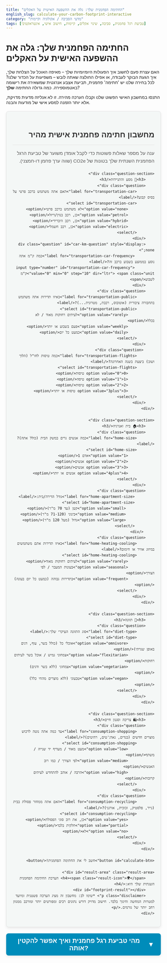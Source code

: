 ```yaml
---
title: "החתימה הפחמנית שלך: גלה את ההשפעה האישית על האקלים"
english_slug: calculate-your-carbon-footprint-interactive
category: "מדעי הסביבה / אקולוגיה וקיימות"
tags: [טביעת רגל פחמנית, סביבה, שינוי אקלים, קיימות, חישוב אישי, אינטראקטיבי]
---
```

# החתימה הפחמנית שלך: גלה את ההשפעה האישית על האקלים

האם עצרת פעם לחשוב איך הפעולות היומיומיות שלך – מאיפה האוכל על הצלחת שלך, איך הגעת הבוקר לעבודה, או אפילו החולצה שאתה לובש – משפיעות על הכדור שלנו? לכל בחירה שלנו יש 'חתימה' פחמנית, תביעת אצבע אנרגטית שמשאירה את רישומה באטמוספירה. כמה גדולה החתימה **שלך**?

התנסו במחשבון האישי הפשוט שלנו וקבלו הערכה מהירה. זו לא אנליזה מדעית מדויקת, אלא יותר הזמנה למסע אישי של מודעות והבנה.

<div class="carbon-footprint-calculator">
    <h2>מחשבון חתימה פחמנית אישית מהיר</h2>
    <p class="intro-text">ענה על מספר שאלות פשוטות כדי לקבל אומדן משוער של טביעת הרגל הפחמנית השנתית שלך בטונות של CO2e (שווה ערך פחמן דו-חמצני).</p>

    <div class="question-section">
        <h3>🚗 מסע והתניידות</h3>
        <div class="question">
            <label for="transportation-car">האם אתה משתמש ברכב פרטי על בסיס קבוע?</label>
            <select id="transportation-car">
                <option value="none">לא משתמש ברכב פרטי</option>
                <option value="petrol">כן, רכב בנזין/דיזל</option>
                <option value="hybrid">כן, רכב היברידי</option>
                <option value="electric">כן, רכב חשמלי</option>
            </select>
        </div>
        <div class="question" id="car-km-question" style="display: none;">
             <label for="transportation-car-frequency">כמה ק"מ אתה נוסע בממוצע בשבוע ברכב זה?</label>
             <input type="number" id="transportation-car-frequency" value="0" min="0" step="10" dir="ltr"> <span class="unit">ק"מ לשבוע</span>
        </div>
        <div class="question">
            <label for="transportation-public">באיזו תדירות אתה משתמש בתחבורה ציבורית (אוטובוס, רכבת, מטרונית...)?</label>
            <select id="transportation-public">
                <option value="rarely">לעיתים רחוקות מאוד / לא בכלל</option>
                <option value="weekly">פעם בשבוע או יותר</option>
                <option value="daily">כמעט כל יום</option>
            </select>
        </div>
         <div class="question">
            <label for="transportation-flights">כמה טיסות לחו"ל (הלוך ושוב) ביצעת בשנה האחרונה?</label>
            <select id="transportation-flights">
                <option value="0">0 טיסות</option>
                <option value="1">1 טיסה</option>
                <option value="2">2 טיסות</option>
                <option value="3plus">3 טיסות או יותר</option>
            </select>
        </div>
    </div>

    <div class="question-section">
        <h3>🏠 בית ואנרגיה</h3>
        <div class="question">
            <label for="home-size">כמה אנשים גרים במשק הבית (כולל אתה)?</label>
            <select id="home-size">
                <option value="1">אדם 1</option>
                <option value="2">2 אנשים</option>
                <option value="3">3 אנשים</option>
                <option value="4plus">4 אנשים או יותר</option>
            </select>
        </div>
        <div class="question">
             <label for="home-apartment-size">גודל הדירה/בית:</label>
             <select id="home-apartment-size">
                 <option value="small">קטן (עד 70 מ"ר)</option>
                 <option value="medium">בינוני (71-120 מ"ר)</option>
                 <option value="large">גדול (מעל 120 מ"ר)</option>
             </select>
         </div>
        <div class="question">
            <label for="home-heating-cooling">באיזו תדירות אתם משתמשים במיזוג אוויר או חימום?</label>
            <select id="home-heating-cooling">
                <option value="rarely">לעיתים רחוקות מאוד</option>
                <option value="seasonal">בעונות המעבר / לפי הצורך</option>
                <option value="frequent">בתדירות גבוהה (כמעט כל יום בעונה)</option>
            </select>
        </div>
    </div>

    <div class="question-section">
        <h3>🍔 תזונה</h3>
        <div class="question">
            <label for="diet-type">סוג התזונה העיקרי שלך:</label>
            <select id="diet-type">
                <option value="omnivore">אוכלי כל (כולל בשר, עוף, דגים באופן שגרתי)</option>
                <option value="flexitarian">צמחוני גמיש / אוכל בשר לעיתים רחוקות</option>
                <option value="vegetarian">צמחוני (ללא בשר ודגים)</option>
                <option value="vegan">טבעוני (ללא מוצרים מהחי כלל)</option>
            </select>
        </div>
    </div>

    <div class="question-section">
        <h3>🛍️ צריכה וסגנון חיים</h3>
        <div class="question">
            <label for="consumption-shopping">עד כמה אתה נוטה לרכוש מוצרים חדשים (בגדים, גאדג'טים, רהיטים)?</label>
            <select id="consumption-shopping">
                <option value="low">מעט מאוד / מעדיף יד שנייה / משתף</option>
                <option value="medium">לפי הצורך / כמו רוב האנשים</option>
                <option value="high">הרבה / אוהב להתחדש לעיתים קרובות</option>
            </select>
        </div>
        <div class="question">
            <label for="consumption-recycling">האם אתה ממחזר פסולת בבית (נייר, פלסטיק, זכוכית, אורגני)?</label>
            <select id="consumption-recycling">
                <option value="yes">כן, את רוב סוגי הפסולת</option>
                <option value="partial">חלקית בלבד</option>
                <option value="no">לא</option>
            </select>
        </div>
    </div>

    <button id="calculate-btn">חשב לי את החתימה הפחמנית!</button>

    <div id="result-area" class="result-area">
        <h4><span class="result-icon">🌍</span> הערכת החתימה הפחמנית השנתית שלך היא:</h4>
        <div id="footprint-result"></div>
        <p class="disclaimer"> *שימו לב: מחשבון זה מציג הערכה פשטנית ומיועד למטרות המחשה וחינוך בלבד. חישוב מדויק דורש נתונים רבים ומפורטים יותר ומורכב ממגוון רחב יותר של גורמים.</p>
    </div>
</div>

<button id="show-explanation-btn" class="explanation-toggle-btn">מהי טביעת רגל פחמנית ואיך אפשר להקטין אותה? <span class="arrow">▼</span></button>

<div id="explanation-section" class="explanation-section">
    <h2>מהי טביעת רגל פחמנית (או חתימה פחמנית)?</h2>
    <p>טביעת רגל פחמנית היא למעשה סך כל פליטות גזי החממה הנפלטות לאטמוספירה כתוצאה מפעילות מסוימת - של אדם, ארגון, מוצר או אירוע. היא נמדדת בדרך כלל בטונות של שווה ערך פחמן דו-חמצני (CO2e - Carbon Dioxide Equivalent). מדד זה כולל לא רק פליטות של CO2 כתוצאה משריפת דלקים פוסיליים, אלא גם גזי חממה נוספים כמו מתאן (CH4) ותחמוצת חנקן (N2O). כל גז מקבל "משקל" יחסי בהתאם לפוטנציאל ההתחממות הגלובלי שלו בהשוואה ל-CO2 לאורך זמן.</p>

    <h2>למה חשוב לחשב אותה?</h2>
    <p>חישוב טביעת הרגל הפחמנית, בין אם היא אישית או גלובלית, הוא כלי קריטי להבנת ההשפעה שלנו על משבר האקלים. גזי החממה הללו, כשהם מצטברים באטמוספירה, לוכדים חום וגורמים להתחממות כדור הארץ - תופעה שמובילה לשינויים אקלימיים קיצוניים: גלי חום, בצורות, שיטפונות, עליית מפלס פני הים, שינויים דרמטיים במערכות אקולוגיות ועוד. הבנה כמותית של הפליטות מאפשרת:</p>
        <ul>
            <li>העלאת מודעות אישית לאופן שבו אורח החיים שלנו משפיע על הסביבה.</li>
            <li>הצבת יעדי הפחתה ברמה האישית, העסקית והלאומית.</li>
            <li>מעקב אחר התקדמות ביעדים אלו והשוואה בינלאומית.</li>
            <li>קבלת החלטות מושכלות יותר לגבי צריכה, השקעות, פיתוח טכנולוגי ומדיניות ממשלתית.</li>
        </ul>


    <h2>מרכיבים עיקריים בטביעת הרגל האישית</h2>
    <p>טביעת הרגל הפחמנית של אדם ממוצע מורכבת מכמה תחומים מרכזיים המשקפים את אורח החיים והצריכה:</p>
        <ul>
            <li>**תחבורה:** שימוש ברכב פרטי (סוג הדלק, מרחק), תחבורה ציבורית, וכמובן - טיסות. טיסות, במיוחד ארוכות, מהוות לרוב מרכיב דומיננטי בטביעת הרגל.</li>
            <li>**בית ואנרגיה:** צריכת חשמל ואנרגיה לחימום/קירור, תאורה, ושימוש במכשירים. תלוי בגודל הבית, יעילות הבידוד, מספר הדיירים ומקור האנרגיה (דלקים פוסיליים מול אנרגיות מתחדשות).</li>
            <li>**תזונה:** ייצור המזון שאנו צורכים. גידול בקר, למשל, מייצר פליטות מתאן משמעותיות. תזונה המבוססת יותר על צומח לרוב בעלת חתימה פחמנית נמוכה יותר.</li>
            <li>**צריכה ופסולת:** מחזור החיים של המוצרים שאנו קונים - החל מהייצור, דרך האריזה והשינוע, ועד לסוף חייהם (השלכה או מיחזור). צריכה מוגברת של מוצרים חדשים, במיוחד "מהירים" או מיובאים מרחוק, מגדילה את טביעת הרגל. מיחזור מסייע חלקית בהפחתה.</li>
        </ul>

    <h2>הערכת טביעת רגל פחמנית - האתגרים והמחשבון הפשטני שלנו</h2>
    <p>חישוב מדויק ואמין של טביעת רגל פחמנית אישית הוא משימה מורכבת ביותר הדורשת נתונים מפורטים ומדויקים להפליא על כל היבטי החיים (קילומטרז' שנתי מדויק בכל סוג רכב, חשבונות חשמל ומים מפורטים, פירוט קניות מזון ומוצרים, הרגלי נסיעות ספציפיים ועוד). מחשבונים אישיים מקוונים, כמו זה שראיתם כאן, מסתמכים על הנחות רחבות והערכות גסות המבוססות על ממוצעים וטווחי השפעה. לכן, התוצאה שתקבלו היא אינדיקציה בלבד, כלי פשוט ליצירת מודעות ראשונית, ולא חישוב אבסולוטי. אל תראו בה מספר סופי, אלא נקודת פתיחה למחשבה.</p>

    <h2>איך נוכל להפחית את החתימה הפחמנית האישית שלנו?</h2>
    <p>בעוד שמשבר האקלים דורש שינויים מערכתיים רחבי היקף, ישנם צעדים משמעותיים שכל אחד ואחת מאיתנו יכולים לנקוט בחיי היומיום כדי לצמצם את ההשפעה הסביבתית האישית:</p>
        <ul>
            <li>**תחבורה:** בחרו באופציות עם פליטות נמוכות: לכו ברגל, רכבו על אופניים, השתמשו בתחבורה ציבורית. צמצמו נסיעות ברכב פרטי והשתדלו לשתף נסיעות (קארפול). שקלו מעבר לרכב חשמלי באנרגיה מתחדשת (כאשר תשתית הטעינה ירוקה). צמצמו טיסות לחו"ל, במיוחד ליעדים רחוקים, או שקלו חופשות ארוכות יותר/קרובות יותר.</li>
            <li>**בית ואנרגיה:** חסכו בחשמל: כבו אורות ומכשירים לא בשימוש, השתמשו במכשירי חשמל יעילים אנרגטית, שפרו בידוד בבית. השתמשו במיזוג/חימום בחכמה. אם יש לכם אפשרות, שקלו התקנת פאנלים סולאריים או מעבר לספק חשמל שמקורו באנרגיות מתחדשות (כאשר האופציה קיימת).</li>
            <li>**תזונה:** הפחיתו משמעותית צריכת בשר אדום ומוצרי חלב. הגדילו צריכת מזון מן הצומח - ירקות, פירות, קטניות, דגנים. העדיפו מזון מקומי ועונתי. צמצמו בזבוז מזון למינימום - תכננו קניות, השתמשו בשאריות.</li>
            <li>**צריכה:** קנו פחות - במיוחד בגדים, גאדג'טים ומוצרים "אופנתיים" בעלי תוחלת חיים קצרה. תיקנו במקום לזרוק ולקנות חדש. רכשו מוצרים יד שנייה או השתמשו בשירותי השאלה/השכרה. בחרו במוצרים עמידים, איכותיים ומיוצרים באופן בר-קיימא. הקפידו למחזר את כל סוגי הפסולת האפשריים אצלכם.</li>
        </ul>
    <p>כל שינוי קטן, כשמתרבים לו שינויים דומים אצל מיליוני אנשים, יוצר יחד השפעה מצטברת משמעותית שמסייעת במאמץ הגלובלי להאט את ההתחממות ולבנות עתיד בר-קיימא יותר.</p>

</div>


<style>
    :root {
        --primary-green: #4CAF50;
        --secondary-blue: #008CBA;
        --background-light: #f4f7f6;
        --card-background: #ffffff;
        --border-color: #e0e0e0;
        --text-dark: #333;
        --text-medium: #555;
        --success-color: #28a745;
        --success-bg: #d4edda;
        --success-border: #c3e6cb;
        --hover-green: #45a049;
        --hover-blue: #007bb5;
        --shadow: 0 4px 8px rgba(0, 0, 0, 0.08);
        --border-radius: 8px;
        --spacing-medium: 15px;
        --spacing-large: 20px;
    }

    .carbon-footprint-calculator {
        direction: rtl;
        font-family: 'Arial', sans-serif;
        max-width: 750px; /* Slightly wider */
        margin: var(--spacing-large) auto;
        padding: var(--spacing-large);
        border: 1px solid var(--border-color);
        border-radius: var(--border-radius);
        background-color: var(--background-light);
        box-shadow: var(--shadow);
        line-height: 1.6;
    }

    .carbon-footprint-calculator h2,
    .carbon-footprint-calculator h3,
    .result-area h4 {
        color: var(--text-dark);
        border-bottom: 1px solid var(--border-color);
        padding-bottom: 12px; /* Slightly more padding */
        margin-bottom: var(--spacing-medium);
        font-weight: bold;
    }

    .carbon-footprint-calculator h2 {
         font-size: 1.8em;
    }
     .carbon-footprint-calculator h3 {
        font-size: 1.3em;
     }


     .result-area h4 {
         border-bottom: none;
         margin-bottom: 8px;
         font-size: 1.4em;
         display: flex;
         align-items: center;
         justify-content: center;
     }

    .intro-text {
        color: var(--text-medium);
        margin-bottom: var(--spacing-large);
        font-size: 1.1em;
    }


    .question-section {
        margin-bottom: var(--spacing-large);
        padding: var(--spacing-medium);
        background-color: var(--card-background);
        border-radius: var(--border-radius);
        border: 1px solid var(--border-color);
        box-shadow: 0 2px 4px rgba(0,0,0,0.05);
    }

    .question {
        margin-bottom: var(--spacing-medium);
    }

    .question label {
        display: block;
        margin-bottom: 8px; /* Slightly more space */
        font-weight: 600; /* Bolder */
        color: var(--text-medium);
        font-size: 1em;
    }

    .question select,
    .question input[type="number"] {
        width: calc(100% - 24px); /* Adjust for padding and border */
        padding: 10px 12px; /* Adjust padding */
        border: 1px solid var(--border-color);
        border-radius: 4px;
        font-size: 1rem;
        color: var(--text-dark);
        background-color: #fdfdfd;
        transition: border-color 0.3s ease, box-shadow 0.3s ease;
        direction: rtl; /* Ensure RTL for input text */
    }

    .question select:focus,
    .question input[type="number"]:focus {
        border-color: var(--secondary-blue);
        box-shadow: 0 0 5px rgba(0, 140, 186, 0.3);
        outline: none;
    }

    .question input[type="number"] {
        width: 90px; /* Slightly wider */
        display: inline-block;
        vertical-align: middle;
        text-align: right; /* Align number right */
    }

     .question .unit {
         color: var(--text-medium);
         font-size: 0.9em;
         margin-right: 5px;
     }


    button {
        display: block;
        width: 100%;
        padding: 12px; /* More padding */
        background-color: var(--primary-green);
        color: white;
        border: none;
        border-radius: var(--border-radius);
        font-size: 1.3rem; /* Larger font */
        font-weight: bold;
        cursor: pointer;
        margin-top: var(--spacing-large);
        transition: background-color 0.3s ease, transform 0.1s ease;
        box-shadow: var(--shadow);
    }

     #show-explanation-btn {
         background-color: var(--secondary-blue);
         margin-bottom: var(--spacing-large);
         margin-top: var(--spacing-large);
         display: flex;
         align-items: center;
         justify-content: center;
     }

    button:hover {
        background-color: var(--hover-green);
        transform: translateY(-2px); /* Slight lift effect */
        box-shadow: 0 6px 12px rgba(0, 0, 0, 0.15);
    }
     #show-explanation-btn:hover {
         background-color: var(--hover-blue);
     }

     button:active {
         transform: translateY(0);
         box-shadow: 0 2px 4px rgba(0, 0, 0, 0.1);
     }


    .result-area {
        margin-top: var(--spacing-large);
        padding: var(--spacing-medium);
        border: 1px solid var(--success-border);
        background-color: var(--success-bg);
        color: var(--success-color);
        border-radius: var(--border-radius);
        text-align: center;
        opacity: 0; /* Start hidden for animation */
        transform: translateY(20px); /* Start slightly below */
        transition: opacity 0.6s ease-out, transform 0.6s ease-out; /* Animation */
    }

    .result-area.visible {
        opacity: 1;
        transform: translateY(0);
    }

    #footprint-result {
        font-size: 2.8em; /* Much larger */
        font-weight: 900; /* Extra bold */
        margin: 15px 0;
        color: var(--success-color);
        letter-spacing: -0.5px; /* Tighten letter spacing */
    }

    .result-area .disclaimer {
        font-size: 0.85em; /* Slightly larger disclaimer */
        color: var(--success-color);
        opacity: 0.9;
        margin-top: var(--spacing-medium);
    }

    .result-area .result-icon {
        margin-left: 10px;
        font-size: 1.2em;
        vertical-align: middle;
    }


     .explanation-toggle-btn .arrow {
         margin-right: 10px;
         transition: transform 0.3s ease;
     }

     .explanation-toggle-btn.open .arrow {
         transform: rotate(180deg);
     }


     .explanation-section {
         direction: rtl;
         font-family: 'Arial', sans-serif;
         max-width: 750px; /* Match calculator width */
         margin: 0 auto var(--spacing-large) auto; /* Adjust margin */
         padding: var(--spacing-large);
         border: 1px solid var(--border-color);
         border-radius: var(--border-radius);
         background-color: var(--card-background);
         box-shadow: var(--shadow);
         line-height: 1.7; /* More spacing */
         color: var(--text-medium);
         /* Start hidden and prepare for animation */
         opacity: 0;
         max-height: 0;
         overflow: hidden;
         transition: opacity 0.6s ease-out, max-height 0.6s ease-out;
     }

     .explanation-section.open {
         opacity: 1;
         max-height: 3000px; /* Sufficiently large value to show content */
     }


     .explanation-section h2 {
         color: var(--text-dark);
         border-bottom: 1px solid var(--border-color);
         padding-bottom: 12px;
         margin-bottom: var(--spacing-medium);
         font-size: 1.6em;
         font-weight: bold;
     }

     .explanation-section p,
     .explanation-section ul {
         margin-bottom: var(--spacing-medium);
     }

     .explanation-section ul {
         padding-right: 25px; /* Adjust padding for RTL list */
         list-style-type: disc; /* Use disk bullets */
     }

     .explanation-section li {
         margin-bottom: 10px; /* More space between list items */
     }

     .explanation-section li strong {
         color: var(--text-dark); /* Make key terms stand out */
     }

     /* Responsive Adjustments */
     @media (max-width: 768px) {
         .carbon-footprint-calculator,
         .explanation-section {
             padding: var(--spacing-medium);
             margin: var(--spacing-medium) auto;
         }

         .carbon-footprint-calculator h2 {
             font-size: 1.5em;
         }
          .carbon-footprint-calculator h3 {
             font-size: 1.1em;
          }

         button {
             font-size: 1.1rem;
             padding: 10px;
         }

         #footprint-result {
             font-size: 2em;
         }
     }
</style>

<script>
    document.addEventListener('DOMContentLoaded', () => {
        const calculateBtn = document.getElementById('calculate-btn');
        const resultArea = document.getElementById('result-area');
        const footprintResultDiv = document.getElementById('footprint-result');
        const showExplanationBtn = document.getElementById('show-explanation-btn');
        const explanationSection = document.getElementById('explanation-section');
        const carTypeSelect = document.getElementById('transportation-car');
        const carKmQuestion = document.getElementById('car-km-question');

        // Estimated annual CO2e values in tonnes per year (simplified averages for Israel context where applicable)
        // These factors are illustrative and simplified for a general educational tool.
        // Real-world values vary greatly based on specific models, grid mix, etc.
        const CO2e_FACTORS = {
            transportation: {
                // Per 1000 km driven per year
                car_petrol_per_1000km: 0.19, // Slightly adjusted
                car_diesel_per_1000km: 0.17, // Slightly adjusted
                car_hybrid_per_1000km: 0.09, // Slightly adjusted
                car_electric_per_1000km: 0.04, // Depends heavily on Israel's grid mix (~50% gas, coal still present)
                 // Base value for car ownership/maintenance/manufacturing spread over lifetime
                car_base: 0.3, // Increased base factor
                // Annual values
                public_weekly: 0.4, // Simplified, assumes mixed modes/distances
                public_daily: 0.8, // Simplified
                 // Per return flight - greatly simplified! Short/medium/long
                flight_1: 0.9, // Approx short/medium haul (e.g., Europe)
                flight_2: 1.8, // Two such trips
                flight_3plus: 4.0 // Assumes at least one long haul or multiple medium
            },
            home: {
                 // Base per person annual footprint related to size/shared resources (energy, construction footprint amortized)
                 // Scale by size then divide by people
                size_small_base: 1.5, // Total for house regardless of people
                size_medium_base: 2.2,
                size_large_base: 3.5,
                // Per person factors related to shared services, scaled by size
                 person_factor_small: 0.5,
                 person_factor_medium: 0.7,
                 person_factor_large: 1.0,

                // Additional annual footprint for heating/cooling intensity
                heating_cooling_seasonal: 0.6,
                heating_cooling_frequent: 1.5
            },
            diet: {
                omnivore: 2.5,
                flexitarian: 1.8, // Reduced slightly
                vegetarian: 1.5, // Reduced slightly
                vegan: 1.0 // Reduced slightly
            },
            consumption: {
                 // Baseline assumes "medium" consumption
                 base: 1.2,
                 // Adjustments based on selected level
                high_add: 0.8,
                low_subtract: -0.5,
                // Adjustments for recycling (partial impact on overall consumption footprint)
                recycling_partial_subtract: -0.1,
                recycling_yes_subtract: -0.2
            }
        };

        // Function to update car km question visibility
        const updateCarKmVisibility = () => {
            if (carTypeSelect.value !== 'none') {
                carKmQuestion.style.display = 'block';
            } else {
                carKmQuestion.style.display = 'none';
                 // Reset value when hiding
                 document.getElementById('transportation-car-frequency').value = 0;
            }
        };

         // Initial call to set visibility based on default value
         updateCarKmVisibility();

        // Listen for changes on car type select
        carTypeSelect.addEventListener('change', updateCarKmVisibility);


        calculateBtn.addEventListener('click', () => {
            let totalFootprint = 0;

            // 1. Transportation
            const carType = carTypeSelect.value;
            const carKmPerWeek = parseInt(document.getElementById('transportation-car-frequency').value) || 0;
            const carKmPerYear = carKmPerWeek * 52;

             if (carType !== 'none') {
                 totalFootprint += CO2e_FACTORS.transportation.car_base; // Add base for car ownership
                 if (carType === 'petrol') totalFootprint += (carKmPerYear / 1000) * CO2e_FACTORS.transportation.car_petrol_per_1000km;
                 if (carType === 'hybrid') totalFootprint += (carKmPerYear / 1000) * CO2e_FACTORS.transportation.car_hybrid_per_1000km;
                 if (carType === 'electric') totalFootprint += (carKmPerYear / 1000) * CO2e_FACTORS.transportation.car_electric_per_1000km;
             }


            const publicTransport = document.getElementById('transportation-public').value;
            if (publicTransport === 'weekly') totalFootprint += CO2e_FACTORS.transportation.public_weekly;
            if (publicTransport === 'daily') totalFootprint += CO2e_FACTORS.transportation.public_daily;

            const flights = document.getElementById('transportation-flights').value;
            if (flights === '1') totalFootprint += CO2e_FACTORS.transportation.flight_1;
            if (flights === '2') totalFootprint += CO2e_FACTORS.transportation.flight_2;
            if (flights === '3plus') totalFootprint += CO2e_FACTORS.transportation.flight_3plus;


            // 2. Home & Energy
            const householdSize = parseInt(document.getElementById('home-size').value);
            const apartmentSize = document.getElementById('home-apartment-size').value;
            const heatingCooling = document.getElementById('home-heating-cooling').value;

            // Calculate home energy based on size and per person factor
             let homeBase = 0;
             if (apartmentSize === 'small') homeBase = CO2e_FACTORS.home.size_small_base + (CO2e_FACTORS.home.person_factor_small * householdSize);
             if (apartmentSize === 'medium') homeBase = CO2e_FACTORS.home.size_medium_base + (CO2e_FACTORS.home.person_factor_medium * householdSize);
             if (apartmentSize === 'large') homeBase = CO2e_FACTORS.home.size_large_base + (CO2e_FACTORS.home.person_factor_large * householdSize);

            totalFootprint += homeBase / householdSize; // Divide total house footprint by number of people


            if (heatingCooling === 'seasonal') totalFootprint += CO2e_FACTORS.home.heating_cooling_seasonal / householdSize; // Heating/cooling impact per person
            if (heatingCooling === 'frequent') totalFootprint += CO2e_FACTORS.home.heating_cooling_frequent / householdSize;


            // 3. Diet
            const dietType = document.getElementById('diet-type').value;
            totalFootprint += CO2e_FACTORS.diet[dietType];

            // 4. Consumption & Waste
            const consumptionShopping = document.getElementById('consumption-shopping').value;
            const consumptionRecycling = document.getElementById('consumption-recycling').value;

            totalFootprint += CO2e_FACTORS.consumption.base; // Start with baseline consumption

            if (consumptionShopping === 'high') totalFootprint += CO2e_FACTORS.consumption.high_add;
            if (consumptionShopping === 'low') totalFootprint += CO2e_FACTORS.consumption.low_subtract;

            if (consumptionRecycling === 'partial') totalFootprint += CO2e_FACTORS.consumption.recycling_partial_subtract;
            if (consumptionRecycling === 'yes') totalFootprint += CO2e_FACTORS.consumption.recycling_yes_subtract;


            // Ensure footprint is not negative (shouldn't happen with these factors, but good practice)
             totalFootprint = Math.max(0, totalFootprint);


            // Display Result
            footprintResultDiv.textContent = `${totalFootprint.toFixed(1)} טון CO2e`; // Display with one decimal point for simplicity

            // Add animation class
            resultArea.classList.remove('visible'); // Remove to allow re-triggering animation
            // Use a small timeout to ensure class removal is registered before re-adding
            setTimeout(() => {
                resultArea.style.display = 'block';
                resultArea.classList.add('visible');
            }, 10); // Small delay

            // Scroll to result
             resultArea.scrollIntoView({ behavior: 'smooth', block: 'center' }); // Scroll to center of block
        });

        showExplanationBtn.addEventListener('click', () => {
            const isHidden = explanationSection.classList.contains('open');
            explanationSection.classList.toggle('open');
            showExplanationBtn.classList.toggle('open');

             if (explanationSection.classList.contains('open')) {
                 showExplanationBtn.innerHTML = 'הסתר הסבר <span class="arrow">▲</span>';
                 // Scroll to explanation
                  explanationSection.scrollIntoView({ behavior: 'smooth', block: 'start' });
             } else {
                 showExplanationBtn.innerHTML = 'מהי טביעת רגל פחמנית ואיך אפשר להקטין אותה? <span class="arrow">▼</span>';
             }
        });

         // Initial state: hide result and explanation
         resultArea.style.display = 'none';
         explanationSection.classList.remove('open');
         showExplanationBtn.classList.remove('open');
         showExplanationBtn.innerHTML = 'מהי טביעת רגל פחמנית ואיך אפשר להקטין אותה? <span class="arrow">▼</span>';


    });
</script>
```